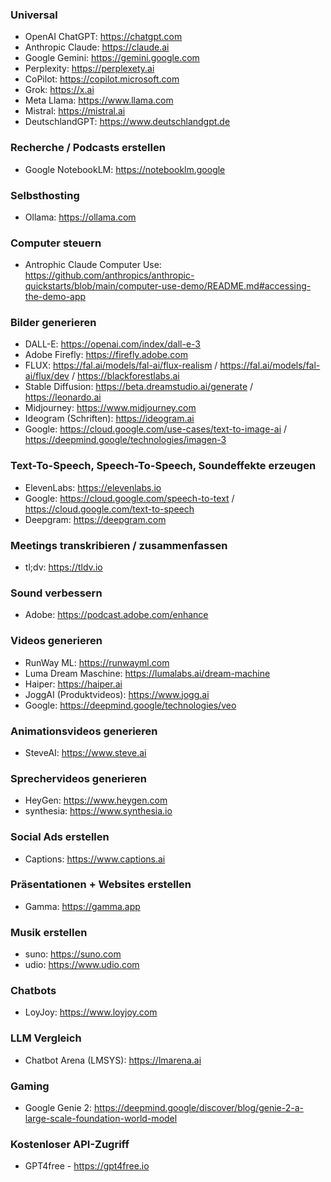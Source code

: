 ### Universal
- OpenAI ChatGPT: https://chatgpt.com
- Anthropic Claude: https://claude.ai
- Google Gemini: https://gemini.google.com
- Perplexity: https://perplexety.ai
- CoPilot: https://copilot.microsoft.com
- Grok: https://x.ai
- Meta Llama: https://www.llama.com
- Mistral: https://mistral.ai
- DeutschlandGPT: https://www.deutschlandgpt.de

### Recherche / Podcasts erstellen
- Google NotebookLM: https://notebooklm.google

### Selbsthosting
- Ollama: https://ollama.com

### Computer steuern
- Antrophic Claude Computer Use: https://github.com/anthropics/anthropic-quickstarts/blob/main/computer-use-demo/README.md#accessing-the-demo-app

### Bilder generieren
- DALL-E: https://openai.com/index/dall-e-3
- Adobe Firefly: https://firefly.adobe.com
- FLUX: https://fal.ai/models/fal-ai/flux-realism / https://fal.ai/models/fal-ai/flux/dev / https://blackforestlabs.ai
- Stable Diffusion: https://beta.dreamstudio.ai/generate / https://leonardo.ai
- Midjourney: https://www.midjourney.com
- Ideogram (Schriften): https://ideogram.ai
- Google: https://cloud.google.com/use-cases/text-to-image-ai / https://deepmind.google/technologies/imagen-3
    
### Text-To-Speech, Speech-To-Speech, Soundeffekte erzeugen
- ElevenLabs: https://elevenlabs.io
- Google: https://cloud.google.com/speech-to-text / https://cloud.google.com/text-to-speech
- Deepgram: https://deepgram.com
  
### Meetings transkribieren / zusammenfassen
- tl;dv: https://tldv.io

### Sound verbessern
- Adobe: https://podcast.adobe.com/enhance

### Videos generieren
- RunWay ML: https://runwayml.com
- Luma Dream Maschine: https://lumalabs.ai/dream-machine
- Haiper: https://haiper.ai
- JoggAI (Produktvideos): https://www.jogg.ai
- Google: https://deepmind.google/technologies/veo
    
### Animationsvideos generieren
- SteveAI: https://www.steve.ai
    
### Sprechervideos generieren
- HeyGen: https://www.heygen.com
- synthesia: https://www.synthesia.io
    
### Social Ads erstellen
- Captions: https://www.captions.ai
    
### Präsentationen + Websites erstellen
- Gamma: https://gamma.app
    
### Musik erstellen
- suno: https://suno.com
- udio: https://www.udio.com

### Chatbots
- LoyJoy: https://www.loyjoy.com

### LLM Vergleich
- Chatbot Arena (LMSYS): https://lmarena.ai

### Gaming
- Google Genie 2: https://deepmind.google/discover/blog/genie-2-a-large-scale-foundation-world-model

### Kostenloser API-Zugriff
- GPT4free - https://gpt4free.io